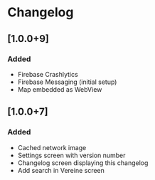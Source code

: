 # Changelog

## [1.0.0+9]

### Added

- Firebase Crashlytics
- Firebase Messaging (initial setup)
- Map embedded as WebView

## [1.0.0+7]

### Added

- Cached network image
- Settings screen with version number
- Changelog screen displaying this changelog
- Add search in Vereine screen